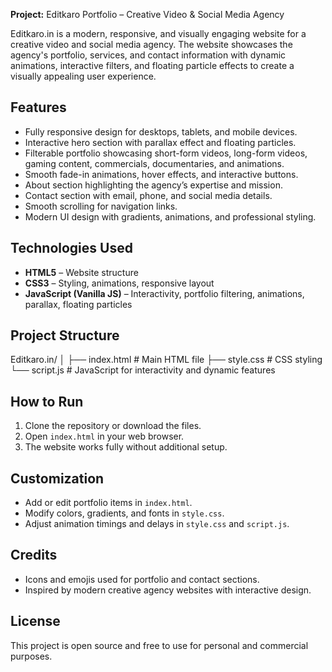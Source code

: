 
**Project:** Editkaro Portfolio – Creative Video & Social Media Agency

Editkaro.in is a modern, responsive, and visually engaging website for a creative video and social media agency. The website showcases the agency's portfolio, services, and contact information with dynamic animations, interactive filters, and floating particle effects to create a visually appealing user experience.  

## Features

- Fully responsive design for desktops, tablets, and mobile devices.  
- Interactive hero section with parallax effect and floating particles.  
- Filterable portfolio showcasing short-form videos, long-form videos, gaming content, commercials, documentaries, and animations.  
- Smooth fade-in animations, hover effects, and interactive buttons.  
- About section highlighting the agency’s expertise and mission.  
- Contact section with email, phone, and social media details.  
- Smooth scrolling for navigation links.  
- Modern UI design with gradients, animations, and professional styling.  

## Technologies Used

- **HTML5** – Website structure  
- **CSS3** – Styling, animations, responsive layout  
- **JavaScript (Vanilla JS)** – Interactivity, portfolio filtering, animations, parallax, floating particles  

## Project Structure

Editkaro.in/
│
├── index.html # Main HTML file
├── style.css # CSS styling
└── script.js # JavaScript for interactivity and dynamic features

## How to Run

1. Clone the repository or download the files.  
2. Open `index.html` in your web browser.  
3. The website works fully without additional setup.  

## Customization

- Add or edit portfolio items in `index.html`.  
- Modify colors, gradients, and fonts in `style.css`.  
- Adjust animation timings and delays in `style.css` and `script.js`.  

## Credits

- Icons and emojis used for portfolio and contact sections.  
- Inspired by modern creative agency websites with interactive design.  

## License

This project is open source and free to use for personal and commercial purposes.
